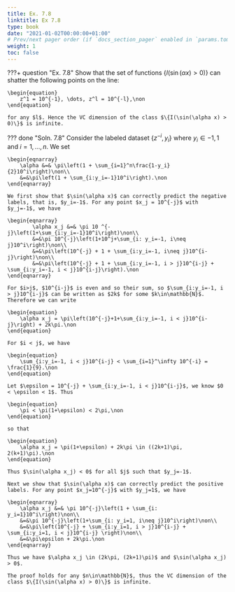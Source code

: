 ```yaml
---
title: Ex. 7.8
linktitle: Ex 7.8
type: book
date: "2021-01-02T00:00:00+01:00"
# Prev/next pager order (if `docs_section_pager` enabled in `params.toml`)
weight: 1
toc: false
---
```


???+ question "Ex. 7.8"
    Show that the set of functions $\{I(\sin(\alpha x) > 0)\}$ can shatter the following points on the line:
	
    \begin{equation}
		z^1 = 10^{-1}, \dots, z^l = 10^{-l},\non
	\end{equation}
	
    for any $l$. Hence the VC dimension of the class $\{I(\sin(\alpha x) > 0)\}$ is infinite.

??? done "Soln. 7.8"
    Consider the labeled dataset $\{z^{-i}, y_i\}$ where $y_i\in {-1, 1}$ and $i=1,..., n$.
	We set 
	
    \begin{eqnarray}
		\alpha &=& \pi\left(1 + \sum_{i=1}^n\frac{1-y_i}{2}10^i\right)\non\\
		&=&\pi\left(1 + \sum_{i:y_i=-1}10^i\right).\non
	\end{eqnarray}
	
    We first show that $\sin(\alpha x)$ can correctly predict the negative labels, that is, $y_i=-1$. For any point $x_j = 10^{-j}$ with $y_j=-1$, we have
 
    \begin{eqnarray}
		    \alpha x_j &=& \pi 10 ^{-j}\left(1+\sum_{i:y_i=-1}10^i\right)\non\\
		    &=&\pi 10^{-j}\left(1+10^j+\sum_{i: y_i=-1, i\neq j}10^i\right)\non\\
		    &=&\pi\left(10^{-j} + 1 + \sum_{i:y_i=-1, i\neq j}10^{i-j}\right)\non\\
		    &=&\pi\left(10^{-j} + 1 + \sum_{i:y_i=-1, i > j}10^{i-j} + \sum_{i:y_i=-1, i < j}10^{i-j}\right).\non
    \end{eqnarray}

    For $i>j$, $10^{i-j}$ is even and so their sum, so $\sum_{i:y_i=-1, i > j}10^{i-j}$ can be written as $2k$ for some $k\in\mathbb{N}$. Therefore we can write

    \begin{equation}
        \alpha x_j = \pi\left(10^{-j}+1+\sum_{i:y_i=-1, i < j}10^{i-j}\right) + 2k\pi.\non
    \end{equation}

    For $i < j$, we have

    \begin{equation}
        \sum_{i:y_i=-1, i < j}10^{i-j} < \sum_{i=1}^\infty 10^{-i} = \frac{1}{9}.\non
    \end{equation}

    Let $\epsilon = 10^{-j} + \sum_{i:y_i=-1, i < j}10^{i-j}$, we know $0 < \epsilon < 1$. Thus  

    \begin{equation}
        \pi < \pi(1+\epsilon) < 2\pi,\non
    \end{equation}

    so that

    \begin{equation}
        \alpha x_j = \pi(1+\epsilon) + 2k\pi \in ((2k+1)\pi, 2(k+1)\pi).\non 
    \end{equation}

    Thus $\sin(\alpha x_j) < 0$ for all $j$ such that $y_j=-1$.

	Next we show that $\sin(\alpha x)$ can correctly predict the positive labels. For any point $x_j=10^{-j}$ with $y_j=1$, we have

	\begin{eqnarray}
		\alpha x_j &=& \pi 10^{-j}\left(1 + \sum_{i: y_i=1}10^i\right)\non\\
		&=&\pi 10^{-j}\left(1+\sum_{i: y_i=1, i\neq j}10^i\right)\non\\
		&=&\pi\left(10^{-j} + \sum_{i:y_i=1, i > j}10^{i-j} + \sum_{i:y_i=1, i < j}10^{i-j} \right)\non\\
		&=&\pi\epsilon + 2k\pi.\non 
	\end{eqnarray}

	Thus we have $\alpha x_j \in (2k\pi, (2k+1)\pi)$ and $\sin(\alpha x_j) > 0$.

	The proof holds for any $n\in\mathbb{N}$, thus the VC dimension of the class $\{I(\sin(\alpha x) > 0)\}$ is infinite.
